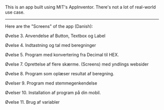 This is an app built using MIT's AppInventor. There's not a lot of real-world use case.

-----

Here are the "Screens" of the app (Danish):

Øvelse 3. Anvendelse af Button, Textbox og Label

Øvelse 4. Indtastning og tal med beregninger

Øvelse 5. Program med konvertering fra Decimal til HEX.

Øvelse 7. Oprettelse af flere skærme. (Screens) med yndlings websider

Øvelse 8. Program som oplæser resultat af beregning.

Øvelser 9. Program med stemmegenkendelse

Øvelser 10. Installation af program på din mobil.

Øvelse 11. Brug af variabler
